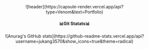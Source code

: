 <!-- 헤더 장식 -->
<div align=center>
![header](https://capsule-render.vercel.app/api?type=Venom&text=Portfolio)

<h4> 📊Git Statats📊 </h4>

<!-- 깃허브 스탯 코드 -->
<p align = "center">
  ![Anurag's GitHub stats](https://github-readme-stats.vercel.app/api?username=jukang3570&show_icons=true&theme=radical)
</div>
